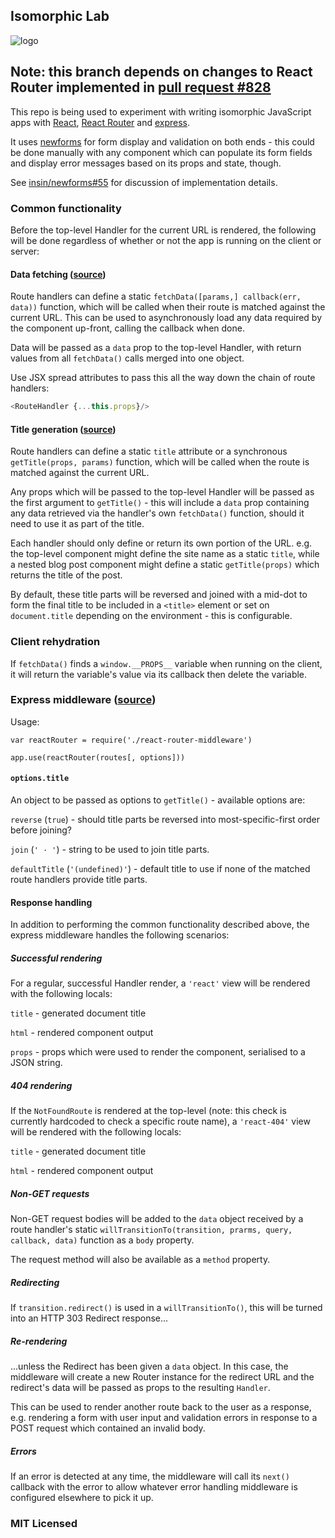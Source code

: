 ## Isomorphic Lab

![logo](https://github.com/insin/isomorphic-lab/raw/master/logo.png)

## Note: this branch depends on changes to React Router implemented in [pull request #828](https://github.com/rackt/react-router/pull/828)

This repo is being used to experiment with writing isomorphic JavaScript apps
with [React](http://facebook.github.io/react/),
[React Router](https://github.com/rackt/react-router) and
[express](https://github.com/strongloop/express).

It uses [newforms](https://github.com/insin/newforms) for form display and
validation on both ends - this could be done manually with any component which
can populate its form fields and display error messages based on its props and
state, though.

See [insin/newforms#55](https://github.com/insin/newforms/issues/55#issuecomment-67756422)
for discussion of implementation details.

### Common functionality

Before the top-level Handler for the current URL is rendered, the following will
be done regardless of whether or not the app is running on the client or server:

#### Data fetching ([source](https://github.com/insin/isomorphic-lab/blob/payload/src/utils/fetchData.js))

Route handlers can define a static `fetchData([params,] callback(err, data))` function,
which will be called when their route is matched against the current URL. This
can be used to asynchronously load any data required by the component up-front,
calling the callback when done.

Data will be passed as a `data` prop to the top-level Handler, with return
values from all `fetchData()` calls merged into one object.

Use JSX spread attributes to pass this all the way down the chain of route
handlers:

```javascript
<RouteHandler {...this.props}/>
```

#### Title generation ([source](https://github.com/insin/isomorphic-lab/blob/payload/src/utils/getTitle.js))

Route handlers can define a static `title` attribute or a synchronous
`getTitle(props, params)` function, which will be called when the route is
matched against the current URL.

Any props which will be passed to the top-level Handler will be passed as the
first argument to `getTitle()` - this will include a `data` prop containing any
data retrieved via the handler's own `fetchData()` function, should it need to
use it as part of the title.

Each handler should only define or return its own portion of the URL. e.g. the
top-level component might define the site name as a static `title`, while a nested
blog post component might define a static `getTitle(props)` which returns the
title of the post.

By default, these title parts will be reversed and joined with a mid-dot to form
the final title to be included in a `<title>` element or set on `document.title`
depending on the environment - this is configurable.

### Client rehydration

If `fetchData()` finds a `window.__PROPS__` variable when running on the client,
it will return the variable's value via its callback then delete the variable.

### Express middleware ([source](https://github.com/insin/isomorphic-lab/blob/payload/src/react-router-middleware.jsx))

Usage:

```
var reactRouter = require('./react-router-middleware')

app.use(reactRouter(routes[, options]))
```

#### `options.title`

An object to be passed as options to `getTitle()` - available options are:

`reverse` (`true`) - should title parts be reversed into
most-specific-first order before joining?

`join` (`' · '`) - string to be used to join title parts.

`defaultTitle` (`'(undefined)'`) - default title to use if none of the
matched route handlers provide title parts.

#### Response handling

In addition to performing the common functionality described above, the express
middleware handles the following scenarios:

##### Successful rendering

For a regular, successful Handler render, a `'react'` view will be rendered with the
following locals:

`title` - generated document title

`html` - rendered component output

`props` - props which were used to render the component, serialised to a JSON
string.

##### 404 rendering

If the `NotFoundRoute` is rendered at the top-level (note: this check is currently
hardcoded to check a specific route name), a `'react-404'` view will be rendered
with the following locals:

`title` - generated document title

`html` - rendered component output

##### Non-GET requests

Non-GET request bodies will be added to the `data` object received by a route
handler's static `willTransitionTo(transition, prarms, query, callback, data)`
function as a `body` property.

The request method will also be available as a `method` property.

##### Redirecting

If `transition.redirect()` is used in a `willTransitionTo()`, this will be
turned into an HTTP 303 Redirect response...

##### Re-rendering

...unless the Redirect has been given a `data` object. In this case, the
middleware will create a new Router instance for the redirect URL and the
redirect's data will be passed as props to the resulting `Handler`.

This can be used to render another route back to the user as a response, e.g.
rendering a form with user input and validation errors in response to a POST
request which contained an invalid body.

##### Errors

If an error is detected at any time, the middleware will call its `next()`
callback with the error to allow whatever error handling middleware is
configured elsewhere to pick it up.

### MIT Licensed
